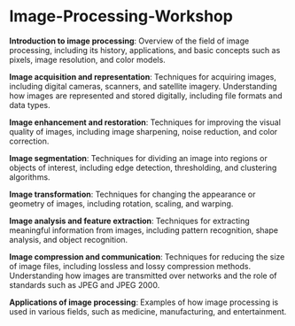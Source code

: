 # Image-Processing-Workshop

**Introduction to image processing**: Overview of the field of image processing, including its history, applications, and basic concepts such as pixels, image resolution, and color models.

**Image acquisition and representation**: Techniques for acquiring images, including digital cameras, scanners, and satellite imagery. Understanding how images are represented and stored digitally, including file formats and data types.

**Image enhancement and restoration**: Techniques for improving the visual quality of images, including image sharpening, noise reduction, and color correction.

**Image segmentation**: Techniques for dividing an image into regions or objects of interest, including edge detection, thresholding, and clustering algorithms.

**Image transformation**: Techniques for changing the appearance or geometry of images, including rotation, scaling, and warping.

**Image analysis and feature extraction**: Techniques for extracting meaningful information from images, including pattern recognition, shape analysis, and object recognition.

**Image compression and communication**: Techniques for reducing the size of image files, including lossless and lossy compression methods. Understanding how images are transmitted over networks and the role of standards such as JPEG and JPEG 2000.

**Applications of image processing**: Examples of how image processing is used in various fields, such as medicine, manufacturing, and entertainment.

